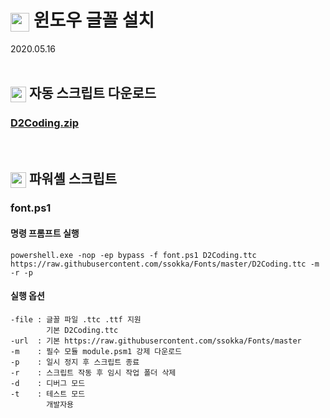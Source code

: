 # <img src="https://github.com/ssokka/Icons/blob/master/fonts.ico" width=30 style="vertical-align:middle"> 윈도우 글꼴 설치
2020.05.16
<br><br>

## <img src="https://github.com/ssokka/Icons/blob/master/zip.ico" width=25 style="vertical-align:middle"> 자동 스크립트 다운로드

### [D2Coding.zip](https://github.com/ssokka/Windows/blob/master/Font/D2Coding.zip?raw=true)
<br>

## <img src="https://github.com/ssokka/Icons/blob/master/powershell.ico" width=25 style="vertical-align:middle"> 파워셸 스크립트

### font.ps1

#### 명령 프롬프트 실행
```
powershell.exe -nop -ep bypass -f font.ps1 D2Coding.ttc https://raw.githubusercontent.com/ssokka/Fonts/master/D2Coding.ttc -m -r -p
```

#### 실행 옵션
```
-file : 글꼴 파일 .ttc .ttf 지원
        기본 D2Coding.ttc
-url  : 기본 https://raw.githubusercontent.com/ssokka/Fonts/master
-m    : 필수 모듈 module.psm1 강제 다운로드
-p    : 일시 정지 후 스크립트 종료
-r    : 스크립트 작동 후 임시 작업 폴더 삭제
-d    : 디버그 모드
-t    : 테스트 모드
        개발자용
```
